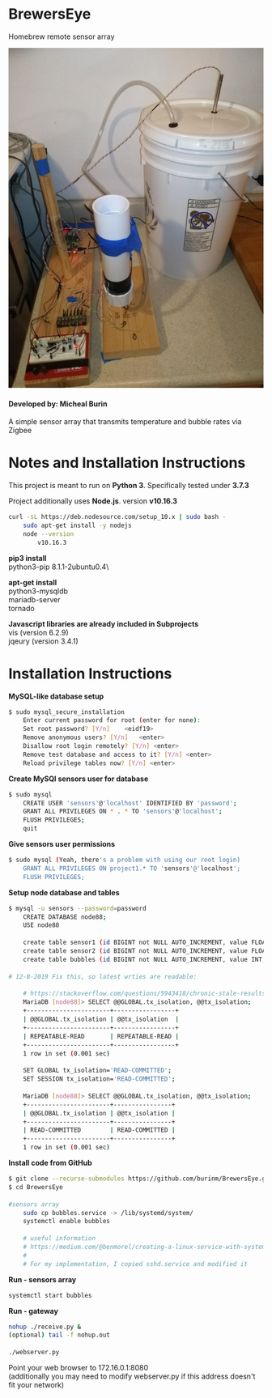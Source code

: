# BrewersEye
Homebrew remote sensor array

![Output waveform](hardware.jpg?raw=true "Fermenter hooked up to Sensor arryay")


#### Developed by: Micheal Burin
A simple sensor array that transmits temperature and bubble rates via Zigbee

# Notes and Installation Instructions
This project is meant to run on **Python 3**. Specifically tested under **3.7.3**

Project additionally uses **Node.js**. version **v10.16.3**
```sh
curl -sL https://deb.nodesource.com/setup_10.x | sudo bash -
    sudo apt-get install -y nodejs
    node --version
        v10.16.3
```

**pip3 install**\
python3-pip     8.1.1-2ubuntu0.4\

**apt-get install**\
python3-mysqldb\
mariadb-server\
tornado

**Javascript libraries are already included in Subprojects**\
vis (version 6.2.9)\
jqeury (version 3.4.1)

# Installation Instructions

**MySQL-like database setup**
```sh
$ sudo mysql_secure_installation
    Enter current password for root (enter for none):
    Set root password? [Y/n]    <eidf19>
    Remove anonymous users? [Y/n]   <enter>
    Disallow root login remotely? [Y/n] <enter>
    Remove test database and access to it? [Y/n] <enter>
    Reload privilege tables now? [Y/n] <enter>
```

**Create MySQl sensors user for database**
```sh
$ sudo mysql
    CREATE USER 'sensors'@'localhost' IDENTIFIED BY 'password';
    GRANT ALL PRIVILEGES ON * . * TO 'sensors'@'localhost';
    FLUSH PRIVILEGES;
    quit
```

**Give sensors user permissions**

```sh
$ sudo mysql (Yeah, there's a problem with using our root login)
    GRANT ALL PRIVILEGES ON project1.* TO 'sensors'@'localhost';
    FLUSH PRIVILEGES;
```

**Setup node database and tables**

```sh
$ mysql -u sensors --password=password
    CREATE DATABASE node88;
    USE node88

    create table sensor1 (id BIGINT not NULL AUTO_INCREMENT, value FLOAT(24), timestamp DATETIME(6), PRIMARY KEY (id));
    create table sensor2 (id BIGINT not NULL AUTO_INCREMENT, value FLOAT(24), timestamp DATETIME(6), PRIMARY KEY (id));
    create table bubbles (id BIGINT not NULL AUTO_INCREMENT, value INT, timestamp DATETIME(6), PRIMARY KEY (id));

# 12-8-2019 Fix this, so latest wrties are readable:

    # https://stackoverflow.com/questions/5943418/chronic-stale-results-using-mysqldb-in-python
    MariaDB [node88]> SELECT @@GLOBAL.tx_isolation, @@tx_isolation;
    +-----------------------+-----------------+
    | @@GLOBAL.tx_isolation | @@tx_isolation  |
    +-----------------------+-----------------+
    | REPEATABLE-READ       | REPEATABLE-READ |
    +-----------------------+-----------------+
    1 row in set (0.001 sec)

    SET GLOBAL tx_isolation='READ-COMMITTED';
    SET SESSION tx_isolation='READ-COMMITTED';

    MariaDB [node88]> SELECT @@GLOBAL.tx_isolation, @@tx_isolation;
    +-----------------------+----------------+
    | @@GLOBAL.tx_isolation | @@tx_isolation |
    +-----------------------+----------------+
    | READ-COMMITTED        | READ-COMMITTED |
    +-----------------------+----------------+
    1 row in set (0.001 sec)

```

**Install code from GitHub**

```sh
$ git clone --recurse-submodules https://github.com/burinm/BrewersEye.git
$ cd BrewersEye 

#sensors array
    sudo cp bubbles.service -> /lib/systemd/system/
    systemctl enable bubbles

    # useful information
    # https://medium.com/@benmorel/creating-a-linux-service-with-systemd-611b5c8b91d6
    # 
    # For my implementation, I copied sshd.service and modified it

```

**Run - sensors array**
```sh
systemctl start bubbles
```

**Run - gateway**
```sh
nohup ./receive.py &
(optional) tail -f nohup.out

./webserver.py
```

Point your web browser to 172.16.0.1:8080\
(additionally you may need to modify webserver.py if this address doesn't fit your network)
